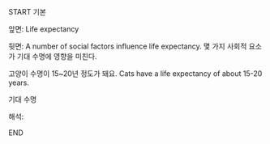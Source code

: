 START
기본

앞면:
Life expectancy


뒷면:
A number of social factors influence life expectancy. 
몇 가지 사회적 요소가 기대 수명에 영향을 미친다.

고양이 수명이 15~20년 정도가 돼요.
Cats have a life expectancy of about 15-20 years.

기대 수명


해석:
<!--ID: 1694836708861-->
END